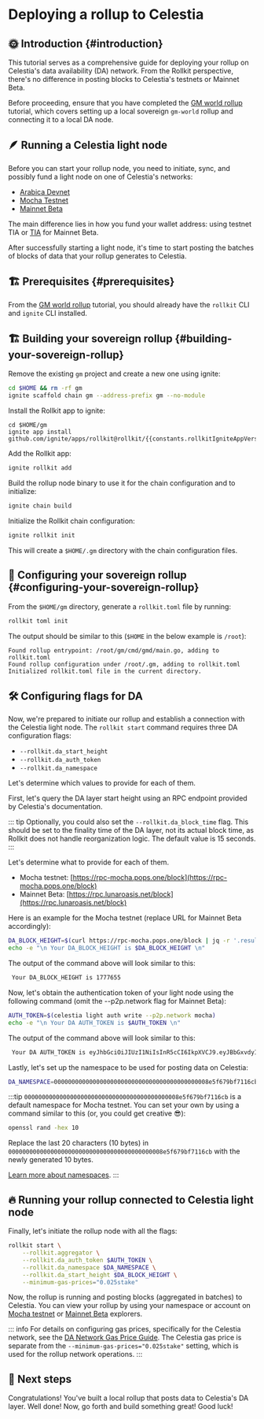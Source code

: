 # Deploying a rollup to Celestia

<!-- markdownlint-disable MD033 -->
<script setup>
import constants from '../.vitepress/constants/constants.js'
</script>

## 🌞 Introduction {#introduction}

This tutorial serves as a comprehensive guide for deploying your rollup on Celestia's data availability (DA) network. From the Rollkit perspective, there's no difference in posting blocks to Celestia's testnets or Mainnet Beta.

Before proceeding, ensure that you have completed the [GM world rollup](/tutorials/gm-world) tutorial, which covers setting up a local sovereign `gm-world` rollup and connecting it to a local DA node.

## 🪶 Running a Celestia light node

Before you can start your rollup node, you need to initiate, sync, and possibly fund a light node on one of Celestia's networks:

- [Arabica Devnet](https://docs.celestia.org/nodes/arabica-devnet)
- [Mocha Testnet](https://docs.celestia.org/nodes/mocha-testnet)
- [Mainnet Beta](https://docs.celestia.org/nodes/mainnet)

The main difference lies in how you fund your wallet address: using testnet TIA or [TIA](https://docs.celestia.org/learn/tia#overview-of-tia) for Mainnet Beta.

After successfully starting a light node, it's time to start posting the batches of blocks of data that your rollup generates to Celestia.

## 🏗️ Prerequisites {#prerequisites}

From the [GM world rollup](/tutorials/gm-world) tutorial, you should already have the `rollkit` CLI and `ignite` CLI installed.

## 🏗️ Building your sovereign rollup {#building-your-sovereign-rollup}

Remove the existing `gm` project and create a new one using ignite:

```bash
cd $HOME && rm -rf gm
ignite scaffold chain gm --address-prefix gm --no-module
```

Install the Rollkit app to ignite:

```bash-vue
cd $HOME/gm
ignite app install github.com/ignite/apps/rollkit@rollkit/{{constants.rollkitIgniteAppVersion}}
```

Add the Rollkit app:

```bash
ignite rollkit add
```

Build the rollup node binary to use it for the chain configuration and to initialize:

```bash
ignite chain build
```

Initialize the Rollkit chain configuration:

```bash
ignite rollkit init
```

This will create a `$HOME/.gm` directory with the chain configuration files.

## 🧰 Configuring your sovereign rollup {#configuring-your-sovereign-rollup}

From the `$HOME/gm` directory, generate a `rollkit.toml` file by running:

```bash
rollkit toml init
```

The output should be similar to this (`$HOME` in the below example is `/root`):

```
Found rollup entrypoint: /root/gm/cmd/gmd/main.go, adding to rollkit.toml
Found rollup configuration under /root/.gm, adding to rollkit.toml
Initialized rollkit.toml file in the current directory.
```

## 🛠️ Configuring flags for DA

Now, we're prepared to initiate our rollup and establish a connection with the Celestia light node. The `rollkit start` command requires three DA configuration flags:

- `--rollkit.da_start_height`
- `--rollkit.da_auth_token`
- `--rollkit.da_namespace`

Let's determine which values to provide for each of them.

First, let's query the DA layer start height using an RPC endpoint provided by Celestia's documentation.

::: tip
Optionally, you could also set the `--rollkit.da_block_time` flag. This should be set to the finality time of the DA layer, not its actual block time, as Rollkit does not handle reorganization logic. The default value is 15 seconds.
:::

Let's determine what to provide for each of them.

- Mocha testnet: [https://rpc-mocha.pops.one/block](https://rpc-mocha.pops.one/block)
- Mainnet Beta: [https://rpc.lunaroasis.net/block](https://rpc.lunaroasis.net/block)

Here is an example for the Mocha testnet (replace URL for Mainnet Beta accordingly):

```bash
DA_BLOCK_HEIGHT=$(curl https://rpc-mocha.pops.one/block | jq -r '.result.block.header.height')
echo -e "\n Your DA_BLOCK_HEIGHT is $DA_BLOCK_HEIGHT \n"
```

The output of the command above will look similar to this:

```bash
 Your DA_BLOCK_HEIGHT is 1777655
```

Now, let's obtain the authentication token of your light node using the following command (omit the --p2p.network flag for Mainnet Beta):

```bash
AUTH_TOKEN=$(celestia light auth write --p2p.network mocha)
echo -e "\n Your DA AUTH_TOKEN is $AUTH_TOKEN \n"
```

The output of the command above will look similar to this:

```bash
 Your DA AUTH_TOKEN is eyJhbGciOiJIUzI1NiIsInR5cCI6IkpXVCJ9.eyJBbGxvdyI6WyJwdWJsaWMiLCJyZWFkIiwid3JpdGUiXX0.cSrJjpfUdTNFtzGho69V0D_8kyECn9Mzv8ghJSpKRDE
```

Lastly, let's set up the namespace to be used for posting data on Celestia:

```bash
DA_NAMESPACE=00000000000000000000000000000000000000000008e5f679bf7116cb
```

:::tip
`00000000000000000000000000000000000000000008e5f679bf7116cb` is a default namespace for Mocha testnet. You can set your own by using a command similar to this (or, you could get creative 😎):

```bash
openssl rand -hex 10
```

Replace the last 20 characters (10 bytes) in `00000000000000000000000000000000000000000008e5f679bf7116cb` with the newly generated 10 bytes.

[Learn more about namespaces](https://docs.celestia.org/developers/node-tutorial#namespaces).
:::

## 🔥 Running your rollup connected to Celestia light node

Finally, let's initiate the rollup node with all the flags:

```bash
rollkit start \
    --rollkit.aggregator \
    --rollkit.da_auth_token $AUTH_TOKEN \
    --rollkit.da_namespace $DA_NAMESPACE \
    --rollkit.da_start_height $DA_BLOCK_HEIGHT \
    --minimum-gas-prices="0.025stake"
```

Now, the rollup is running and posting blocks (aggregated in batches) to Celestia. You can view your rollup by using your namespace or account on [Mocha testnet](https://docs.celestia.org/nodes/mocha-testnet#explorers) or [Mainnet Beta](https://docs.celestia.org/nodes/mainnet#explorers) explorers.

::: info
For details on configuring gas prices, specifically for the Celestia network, see the [DA Network Gas Price Guide](/guides/gas-price). The Celestia gas price is separate from the `--minimum-gas-prices="0.025stake"` setting, which is used for the rollup network operations.
:::

## 🎉 Next steps

Congratulations! You've built a local rollup that posts data to Celestia's DA layer. Well done! Now, go forth and build something great! Good luck!
